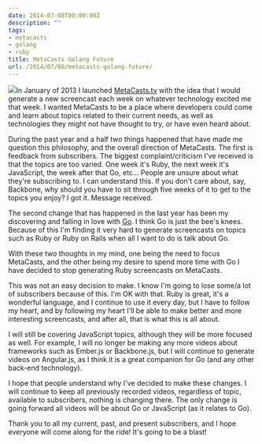 ```yaml
---
date: 2014-07-08T00:00:00Z
description: ""
tags:
- metacasts
- golang
- ruby
title: MetaCasts Golang Future
url: /2014/07/08/metacasts-golang-future/
---
```


<img src="/assets/images/2014/07/gopher.png" class='img-left'>In January of 2013 I launched [MetaCasts.tv](http://www.metacasts.tv) with the idea that I would generate a new screencast each week on whatever technology excited me that week. I wanted MetaCasts to be a place where developers could come and learn about topics related to their current needs, as well as technologies they might not have thought to try, or have even heard about.

During the past year and a half two things happened that have made me question this philosophy, and the overall direction of MetaCasts. The first is feedback from subscribers. The biggest complaint/criticism I've received is that the topics are too varied. One week it's Ruby, the next week it's JavaScript, the week after that Go, etc... People are unsure about what they're subscribing to. I can understand this. If you don't care about, say, Backbone, why should you have to sit through five weeks of it to get to the topics you enjoy? I got it. Message received.

The second change that has happened in the last year has been my discovering and falling in love with [Go](http://golang.org). I think Go is just the bee's knees. Because of this I'm finding it very hard to generate screencasts on topics such as Ruby or Ruby on Rails when all I want to do is talk about Go.

With these two thoughts in my mind, one being the need to focus MetaCasts, and the other being my desire to spend more time with Go I have decided to stop generating Ruby screencasts on MetaCasts.

This was not an easy decision to make. I know I'm going to lose some/a lot of subscribers because of this. I'm OK with that. Ruby is great, it's a wonderful language, and I continue to use it every day, but I have to follow my heart, and by following my heart I'll be able to make better and more interesting screencasts, and after all, that is what this is all about.

I will still be covering JavaScript topics, although they will be more focused as well. For example, I will no longer be making any more videos about frameworks such as Ember.js or Backbone.js, but I will continue to generate videos on Angular.js, as I think it is a great companion for Go (and any other back-end technology).

I hope that people understand why I've decided to make these changes. I will continue to keep all previously recorded videos, regardless of topic, available to subscribers, nothing is changing there. The only change is going forward all videos will be about Go or JavaScript (as it relates to Go).

Thank you to all my current, past, and present subscribers, and I hope everyone will come along for the ride! It's going to be a blast!
